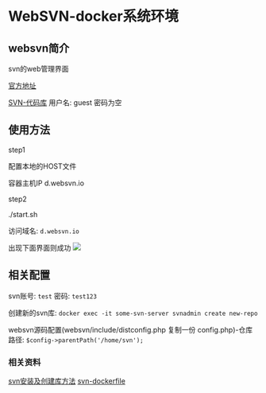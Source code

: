 # WebSVN-docker系统环境

## websvn简介
svn的web管理界面

[官方地址](https://websvnphp.github.io/)

[SVN-代码库](http://websvn.tigris.org/svn/websvn/) 用户名: guest  密码为空

## 使用方法

step1

配置本地的HOST文件

容器主机IP  d.websvn.io

step2

./start.sh

访问域名: `d.websvn.io`


出现下面界面则成功
![](http://images.majianwei.com/201818021646-R.png)

## 相关配置

svn账号: `test` 密码: `test123`

创建新的svn库: `docker exec -it some-svn-server svnadmin create new-repo`

websvn源码配置(websvn/include/distconfig.php 复制一份 config.php)-仓库路径: `$config->parentPath('/home/svn');`


### 相关资料

[svn安装及创建库方法](http://www.majianwei.com/ubuntu%E5%AE%89%E8%A3%85svn%E6%9C%8D%E5%8A%A1%E5%8F%8A%E9%85%8D%E7%BD%AE/)
[svn-dockerfile](https://github.com/garethflowers/svn-server)
